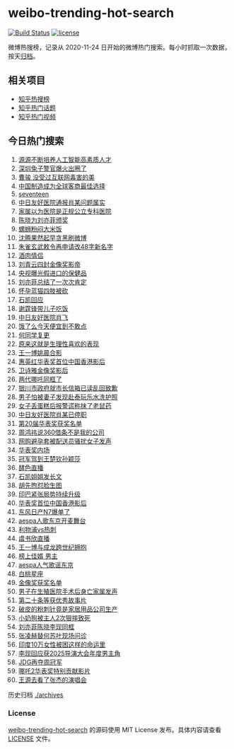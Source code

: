 # weibo-trending-hot-search

[![Build Status](https://github.com/justjavac/weibo-trending-hot-search/workflows/ci/badge.svg?branch=master)](https://github.com/justjavac/weibo-trending-hot-search/actions)
[![license](https://img.shields.io/github/license/justjavac/weibo-trending-hot-search)](https://github.com/justjavac/weibo-trending-hot-search/blob/master/LICENSE)

微博热搜榜，记录从 2020-11-24 日开始的微博热门搜索。每小时抓取一次数据，按天[归档](./archives)。

## 相关项目

- [知乎热搜榜](https://github.com/justjavac/zhihu-trending-top-search)
- [知乎热门话题](https://github.com/justjavac/zhihu-trending-hot-questions)
- [知乎热门视频](https://github.com/justjavac/zhihu-trending-hot-video)

## 今日热门搜索

<!-- BEGIN -->
<!-- 最后更新时间 Mon Apr 28 2025 01:13:51 GMT+0800 (China Standard Time) -->

1. [源源不断培养人工智能高素质人才](https://s.weibo.com//weibo?q=%23%E6%BA%90%E6%BA%90%E4%B8%8D%E6%96%AD%E5%9F%B9%E5%85%BB%E4%BA%BA%E5%B7%A5%E6%99%BA%E8%83%BD%E9%AB%98%E7%B4%A0%E8%B4%A8%E4%BA%BA%E6%89%8D%23&Refer=new_time)
1. [深圳兔子警官爆火出圈了](https://s.weibo.com//weibo?q=%23%E6%B7%B1%E5%9C%B3%E5%85%94%E5%AD%90%E8%AD%A6%E5%AE%98%E7%88%86%E7%81%AB%E5%87%BA%E5%9C%88%E4%BA%86%23&t=31&band_rank=12&Refer=top)
1. [曹骏 没受过互联网毒害的美](https://s.weibo.com//weibo?q=%E6%9B%B9%E9%AA%8F%20%E6%B2%A1%E5%8F%97%E8%BF%87%E4%BA%92%E8%81%94%E7%BD%91%E6%AF%92%E5%AE%B3%E7%9A%84%E7%BE%8E&t=31&band_rank=4&Refer=top)
1. [中国制造成为全球客商最佳选择](https://s.weibo.com//weibo?q=%23%E4%B8%AD%E5%9B%BD%E5%88%B6%E9%80%A0%E6%88%90%E4%B8%BA%E5%85%A8%E7%90%83%E5%AE%A2%E5%95%86%E6%9C%80%E4%BD%B3%E9%80%89%E6%8B%A9%23&t=31&band_rank=3&Refer=top)
1. [seventeen](https://s.weibo.com//weibo?q=seventeen&t=31&band_rank=14&Refer=top)
1. [中日友好医院通报肖某问题属实](https://s.weibo.com//weibo?q=%23%E4%B8%AD%E6%97%A5%E5%8F%8B%E5%A5%BD%E5%8C%BB%E9%99%A2%E9%80%9A%E6%8A%A5%E8%82%96%E6%9F%90%E9%97%AE%E9%A2%98%E5%B1%9E%E5%AE%9E%23&t=31&band_rank=2&Refer=top)
1. [家属以为医院是正规公立专科医院](https://s.weibo.com//weibo?q=%23%E5%AE%B6%E5%B1%9E%E4%BB%A5%E4%B8%BA%E5%8C%BB%E9%99%A2%E6%98%AF%E6%AD%A3%E8%A7%84%E5%85%AC%E7%AB%8B%E4%B8%93%E7%A7%91%E5%8C%BB%E9%99%A2%23&t=31&band_rank=27&Refer=top)
1. [陈晓为刘亦菲颁奖](https://s.weibo.com//weibo?q=%23%E9%99%88%E6%99%93%E4%B8%BA%E5%88%98%E4%BA%A6%E8%8F%B2%E9%A2%81%E5%A5%96%23&t=31&band_rank=11&Refer=top)
1. [螺蛳粉闷大米饭](https://s.weibo.com//weibo?q=%E8%9E%BA%E8%9B%B3%E7%B2%89%E9%97%B7%E5%A4%A7%E7%B1%B3%E9%A5%AD&t=31&band_rank=47&Refer=top)
1. [沈腾果然起早贪黑刷微博](https://s.weibo.com//weibo?q=%23%E6%B2%88%E8%85%BE%E6%9E%9C%E7%84%B6%E8%B5%B7%E6%97%A9%E8%B4%AA%E9%BB%91%E5%88%B7%E5%BE%AE%E5%8D%9A%23&t=31&band_rank=15&Refer=top)
1. [朱雀玄武敕令再申请改48字新名字](https://s.weibo.com//weibo?q=%23%E6%9C%B1%E9%9B%80%E7%8E%84%E6%AD%A6%E6%95%95%E4%BB%A4%E5%86%8D%E7%94%B3%E8%AF%B7%E6%94%B948%E5%AD%97%E6%96%B0%E5%90%8D%E5%AD%97%23&t=31&band_rank=5&Refer=top)
1. [酒肉情侣](https://s.weibo.com//weibo?q=%E9%85%92%E8%82%89%E6%83%85%E4%BE%A3&t=31&band_rank=13&Refer=top)
1. [刘青云四封金像奖影帝](https://s.weibo.com//weibo?q=%23%E5%88%98%E9%9D%92%E4%BA%91%E5%9B%9B%E5%B0%81%E9%87%91%E5%83%8F%E5%A5%96%E5%BD%B1%E5%B8%9D%23&t=31&band_rank=21&Refer=top)
1. [央视曝光假进口的保健品](https://s.weibo.com//weibo?q=%23%E5%A4%AE%E8%A7%86%E6%9B%9D%E5%85%89%E5%81%87%E8%BF%9B%E5%8F%A3%E7%9A%84%E4%BF%9D%E5%81%A5%E5%93%81%23&t=31&band_rank=6&Refer=top)
1. [刘亦菲总结了一次次肯定](https://s.weibo.com//weibo?q=%23%E5%88%98%E4%BA%A6%E8%8F%B2%E6%80%BB%E7%BB%93%E4%BA%86%E4%B8%80%E6%AC%A1%E6%AC%A1%E8%82%AF%E5%AE%9A%23&t=31&band_rank=14&Refer=top)
1. [怀孕蓝猫四肢被砍](https://s.weibo.com//weibo?q=%23%E6%80%80%E5%AD%95%E8%93%9D%E7%8C%AB%E5%9B%9B%E8%82%A2%E8%A2%AB%E7%A0%8D%23&t=31&band_rank=15&Refer=top)
1. [石凯回应](https://s.weibo.com//weibo?q=%E7%9F%B3%E5%87%AF%E5%9B%9E%E5%BA%94&t=31&band_rank=1&Refer=top)
1. [谢霆锋带儿子吃饭](https://s.weibo.com//weibo?q=%23%E8%B0%A2%E9%9C%86%E9%94%8B%E5%B8%A6%E5%84%BF%E5%AD%90%E5%90%83%E9%A5%AD%23&t=31&band_rank=28&Refer=top)
1. [中日友好医院肖飞](https://s.weibo.com//weibo?q=%23%E4%B8%AD%E6%97%A5%E5%8F%8B%E5%A5%BD%E5%8C%BB%E9%99%A2%E8%82%96%E9%A3%9E%23&t=31&band_rank=17&Refer=top)
1. [饿了么今天便宜到不敢点](https://s.weibo.com//weibo?q=%23%E9%A5%BF%E4%BA%86%E4%B9%88%E4%BB%8A%E5%A4%A9%E4%BE%BF%E5%AE%9C%E5%88%B0%E4%B8%8D%E6%95%A2%E7%82%B9%23&t=31&band_rank=9&Refer=top)
1. [何同学复更](https://s.weibo.com//weibo?q=%23%E4%BD%95%E5%90%8C%E5%AD%A6%E5%A4%8D%E6%9B%B4%23&t=31&band_rank=20&Refer=top)
1. [原来这就是生理性喜欢的表现](https://s.weibo.com//weibo?q=%23%E5%8E%9F%E6%9D%A5%E8%BF%99%E5%B0%B1%E6%98%AF%E7%94%9F%E7%90%86%E6%80%A7%E5%96%9C%E6%AC%A2%E7%9A%84%E8%A1%A8%E7%8E%B0%23&t=31&band_rank=22&Refer=top)
1. [王一博姚晨合影](https://s.weibo.com//weibo?q=%23%E7%8E%8B%E4%B8%80%E5%8D%9A%E5%A7%9A%E6%99%A8%E5%90%88%E5%BD%B1%23&t=31&band_rank=22&Refer=top)
1. [惠英红华表奖首位中国香港影后](https://s.weibo.com//weibo?q=%E6%83%A0%E8%8B%B1%E7%BA%A2%E5%8D%8E%E8%A1%A8%E5%A5%96%E9%A6%96%E4%BD%8D%E4%B8%AD%E5%9B%BD%E9%A6%99%E6%B8%AF%E5%BD%B1%E5%90%8E&t=31&band_rank=24&Refer=top)
1. [卫诗雅金像奖影后](https://s.weibo.com//weibo?q=%23%E5%8D%AB%E8%AF%97%E9%9B%85%E9%87%91%E5%83%8F%E5%A5%96%E5%BD%B1%E5%90%8E%23&t=31&band_rank=16&Refer=top)
1. [两代哪吒同框了](https://s.weibo.com//weibo?q=%23%E4%B8%A4%E4%BB%A3%E5%93%AA%E5%90%92%E5%90%8C%E6%A1%86%E4%BA%86%23&t=31&band_rank=8&Refer=top)
1. [银川市政府就市长信箱已读乱回致歉](https://s.weibo.com//weibo?q=%23%E9%93%B6%E5%B7%9D%E5%B8%82%E6%94%BF%E5%BA%9C%E5%B0%B1%E5%B8%82%E9%95%BF%E4%BF%A1%E7%AE%B1%E5%B7%B2%E8%AF%BB%E4%B9%B1%E5%9B%9E%E8%87%B4%E6%AD%89%23&t=31&band_rank=10&Refer=top)
1. [男子怕被妻子发现赴泰玩乐水洗护照](https://s.weibo.com//weibo?q=%23%E7%94%B7%E5%AD%90%E6%80%95%E8%A2%AB%E5%A6%BB%E5%AD%90%E5%8F%91%E7%8E%B0%E8%B5%B4%E6%B3%B0%E7%8E%A9%E4%B9%90%E6%B0%B4%E6%B4%97%E6%8A%A4%E7%85%A7%23&t=31&band_rank=31&Refer=top)
1. [女子丢蛋糕后报警谎称抹了老鼠药](https://s.weibo.com//weibo?q=%23%E5%A5%B3%E5%AD%90%E4%B8%A2%E8%9B%8B%E7%B3%95%E5%90%8E%E6%8A%A5%E8%AD%A6%E8%B0%8E%E7%A7%B0%E6%8A%B9%E4%BA%86%E8%80%81%E9%BC%A0%E8%8D%AF%23&t=31&band_rank=26&Refer=top)
1. [中日友好医院肖某已停职](https://s.weibo.com//weibo?q=%23%E4%B8%AD%E6%97%A5%E5%8F%8B%E5%A5%BD%E5%8C%BB%E9%99%A2%E8%82%96%E6%9F%90%E5%B7%B2%E5%81%9C%E8%81%8C%23&t=31&band_rank=19&Refer=top)
1. [第20届华表奖获奖名单](https://s.weibo.com//weibo?q=%23%E7%AC%AC20%E5%B1%8A%E5%8D%8E%E8%A1%A8%E5%A5%96%E8%8E%B7%E5%A5%96%E5%90%8D%E5%8D%95%23&t=31&band_rank=23&Refer=top)
1. [周鸿祎说360借条不是我的公司](https://s.weibo.com//weibo?q=%23%E5%91%A8%E9%B8%BF%E7%A5%8E%E8%AF%B4360%E5%80%9F%E6%9D%A1%E4%B8%8D%E6%98%AF%E6%88%91%E7%9A%84%E5%85%AC%E5%8F%B8%23&t=31&band_rank=18&Refer=top)
1. [网购避孕套被配送员骚扰女子发声](https://s.weibo.com//weibo?q=%23%E7%BD%91%E8%B4%AD%E9%81%BF%E5%AD%95%E5%A5%97%E8%A2%AB%E9%85%8D%E9%80%81%E5%91%98%E9%AA%9A%E6%89%B0%E5%A5%B3%E5%AD%90%E5%8F%91%E5%A3%B0%23&t=31&band_rank=32&Refer=top)
1. [华表奖内场](https://s.weibo.com//weibo?q=%E5%8D%8E%E8%A1%A8%E5%A5%96%E5%86%85%E5%9C%BA&t=31&band_rank=30&Refer=top)
1. [冠军驾到王楚钦孙颖莎](https://s.weibo.com//weibo?q=%E5%86%A0%E5%86%9B%E9%A9%BE%E5%88%B0%E7%8E%8B%E6%A5%9A%E9%92%A6%E5%AD%99%E9%A2%96%E8%8E%8E&t=31&band_rank=25&Refer=top)
1. [酵色直播](https://s.weibo.com//weibo?q=%E9%85%B5%E8%89%B2%E7%9B%B4%E6%92%AD&t=31&band_rank=44&Refer=top)
1. [石凯姐姐发长文](https://s.weibo.com//weibo?q=%23%E7%9F%B3%E5%87%AF%E5%A7%90%E5%A7%90%E5%8F%91%E9%95%BF%E6%96%87%23&t=31&band_rank=7&Refer=top)
1. [胡先煦怼脸生图](https://s.weibo.com//weibo?q=%E8%83%A1%E5%85%88%E7%85%A6%E6%80%BC%E8%84%B8%E7%94%9F%E5%9B%BE&t=31&band_rank=36&Refer=top)
1. [印巴紧张局势持续升级](https://s.weibo.com//weibo?q=%23%E5%8D%B0%E5%B7%B4%E7%B4%A7%E5%BC%A0%E5%B1%80%E5%8A%BF%E6%8C%81%E7%BB%AD%E5%8D%87%E7%BA%A7%23&t=31&band_rank=38&Refer=top)
1. [华表奖首位中国香港影后](https://s.weibo.com//weibo?q=%23%E5%8D%8E%E8%A1%A8%E5%A5%96%E9%A6%96%E4%BD%8D%E4%B8%AD%E5%9B%BD%E9%A6%99%E6%B8%AF%E5%BD%B1%E5%90%8E%23&t=31&band_rank=37&Refer=top)
1. [东风日产N7爆单了](https://s.weibo.com//weibo?q=%23%E4%B8%9C%E9%A3%8E%E6%97%A5%E4%BA%A7N7%E7%88%86%E5%8D%95%E4%BA%86%23&t=31&band_rank=20&Refer=top)
1. [aespa人歌东京开麦舞台](https://s.weibo.com//weibo?q=aespa%E4%BA%BA%E6%AD%8C%E4%B8%9C%E4%BA%AC%E5%BC%80%E9%BA%A6%E8%88%9E%E5%8F%B0&t=31&band_rank=41&Refer=top)
1. [利物浦vs热刺](https://s.weibo.com//weibo?q=%23%E5%88%A9%E7%89%A9%E6%B5%A6vs%E7%83%AD%E5%88%BA%23&t=31&band_rank=42&Refer=top)
1. [虞书欣直播](https://s.weibo.com//weibo?q=%E8%99%9E%E4%B9%A6%E6%AC%A3%E7%9B%B4%E6%92%AD&t=31&band_rank=48&Refer=top)
1. [王一博与成龙跨世纪拥抱](https://s.weibo.com//weibo?q=%23%E7%8E%8B%E4%B8%80%E5%8D%9A%E4%B8%8E%E6%88%90%E9%BE%99%E8%B7%A8%E4%B8%96%E7%BA%AA%E6%8B%A5%E6%8A%B1%23&t=31&band_rank=39&Refer=top)
1. [榜上佳婿 男主](https://s.weibo.com//weibo?q=%E6%A6%9C%E4%B8%8A%E4%BD%B3%E5%A9%BF%20%E7%94%B7%E4%B8%BB&t=31&band_rank=45&Refer=top)
1. [aespa人气歌谣东京](https://s.weibo.com//weibo?q=aespa%E4%BA%BA%E6%B0%94%E6%AD%8C%E8%B0%A3%E4%B8%9C%E4%BA%AC&t=31&band_rank=46&Refer=top)
1. [白桃星座](https://s.weibo.com//weibo?q=%E7%99%BD%E6%A1%83%E6%98%9F%E5%BA%A7&t=31&band_rank=33&Refer=top)
1. [金像奖获奖名单](https://s.weibo.com//weibo?q=%23%E9%87%91%E5%83%8F%E5%A5%96%E8%8E%B7%E5%A5%96%E5%90%8D%E5%8D%95%23&t=31&band_rank=41&Refer=top)
1. [男子在生殖医院手术后身亡家属发声](https://s.weibo.com//weibo?q=%23%E7%94%B7%E5%AD%90%E5%9C%A8%E7%94%9F%E6%AE%96%E5%8C%BB%E9%99%A2%E6%89%8B%E6%9C%AF%E5%90%8E%E8%BA%AB%E4%BA%A1%E5%AE%B6%E5%B1%9E%E5%8F%91%E5%A3%B0%23&t=31&band_rank=35&Refer=top)
1. [第二十条等获优秀故事片](https://s.weibo.com//weibo?q=%23%E7%AC%AC%E4%BA%8C%E5%8D%81%E6%9D%A1%E7%AD%89%E8%8E%B7%E4%BC%98%E7%A7%80%E6%95%85%E4%BA%8B%E7%89%87%23&t=31&band_rank=46&Refer=top)
1. [破皮的粉刺针竟是家居用品公司生产](https://s.weibo.com//weibo?q=%23%E7%A0%B4%E7%9A%AE%E7%9A%84%E7%B2%89%E5%88%BA%E9%92%88%E7%AB%9F%E6%98%AF%E5%AE%B6%E5%B1%85%E7%94%A8%E5%93%81%E5%85%AC%E5%8F%B8%E7%94%9F%E4%BA%A7%23&t=31&band_rank=29&Refer=top)
1. [小奶狗被主人2次狠摔致死](https://s.weibo.com//weibo?q=%23%E5%B0%8F%E5%A5%B6%E7%8B%97%E8%A2%AB%E4%B8%BB%E4%BA%BA2%E6%AC%A1%E7%8B%A0%E6%91%94%E8%87%B4%E6%AD%BB%23&t=31&band_rank=32&Refer=top)
1. [刘亦菲陈晓李现同框](https://s.weibo.com//weibo?q=%23%E5%88%98%E4%BA%A6%E8%8F%B2%E9%99%88%E6%99%93%E6%9D%8E%E7%8E%B0%E5%90%8C%E6%A1%86%23&t=31&band_rank=34&Refer=top)
1. [张凌赫替何苏叶现场问诊](https://s.weibo.com//weibo?q=%E5%BC%A0%E5%87%8C%E8%B5%AB%E6%9B%BF%E4%BD%95%E8%8B%8F%E5%8F%B6%E7%8E%B0%E5%9C%BA%E9%97%AE%E8%AF%8A&t=31&band_rank=38&Refer=top)
1. [印度10万女性被困这样的命运里](https://s.weibo.com//weibo?q=%E5%8D%B0%E5%BA%A610%E4%B8%87%E5%A5%B3%E6%80%A7%E8%A2%AB%E5%9B%B0%E8%BF%99%E6%A0%B7%E7%9A%84%E5%91%BD%E8%BF%90%E9%87%8C&t=31&band_rank=40&Refer=top)
1. [李现回应获2025导演大会年度男主角](https://s.weibo.com//weibo?q=%23%E6%9D%8E%E7%8E%B0%E5%9B%9E%E5%BA%94%E8%8E%B72025%E5%AF%BC%E6%BC%94%E5%A4%A7%E4%BC%9A%E5%B9%B4%E5%BA%A6%E7%94%B7%E4%B8%BB%E8%A7%92%23&t=31&band_rank=42&Refer=top)
1. [JDG再夺周冠军](https://s.weibo.com//weibo?q=%23JDG%E5%86%8D%E5%A4%BA%E5%91%A8%E5%86%A0%E5%86%9B%23&t=31&band_rank=43&Refer=top)
1. [哪吒2华表奖特别贡献影片](https://s.weibo.com//weibo?q=%23%E5%93%AA%E5%90%922%E5%8D%8E%E8%A1%A8%E5%A5%96%E7%89%B9%E5%88%AB%E8%B4%A1%E7%8C%AE%E5%BD%B1%E7%89%87%23&t=31&band_rank=49&Refer=top)
1. [王源去看了张杰的演唱会](https://s.weibo.com//weibo?q=%23%E7%8E%8B%E6%BA%90%E5%8E%BB%E7%9C%8B%E4%BA%86%E5%BC%A0%E6%9D%B0%E7%9A%84%E6%BC%94%E5%94%B1%E4%BC%9A%23&t=31&band_rank=50&Refer=top)

<!-- END -->

历史归档 [./archives](./archives)

### License

[weibo-trending-hot-search](https://github.com/justjavac/weibo-trending-hot-search) 的源码使用 MIT License
发布。具体内容请查看 [LICENSE](./LICENSE) 文件。
